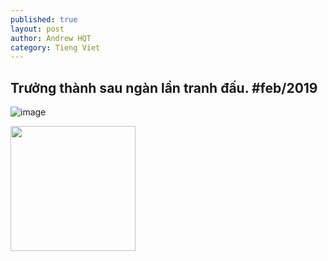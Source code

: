 ```yaml
---
published: true
layout: post
author: Andrew HQT
category: Tieng Viet
---
```

## Trưởng thành sau ngàn lần tranh đấu. #feb/2019

![image]({{site.baseurl}}/images/IMG_2445.jpgx)

<img src="https://andrewhq.me/images/IMG_2445.jpgx" width="200px"/>
